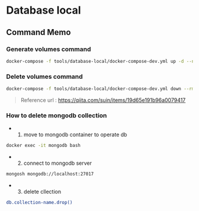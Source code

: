 # Database local

## Command Memo

### Generate volumes command

```sh
docker-compose -f tools/database-local/docker-compose-dev.yml up -d --no-recreate --remove-orphans
```

### Delete volumes command

```sh
docker-compose -f tools/database-local/docker-compose-dev.yml down --rmi all --volumes --remove-orphans
```

> Reference url : <https://qiita.com/suin/items/19d65e191b96a0079417>

### How to delete mongodb collection

- 1. move to mongodb container to operate db  

```sh
docker exec -it mongodb bash
```

- 2. connect to mongodb server

```sh
mongosh mongodb://localhost:27017
```

- 3. delete cllection

```sh
db.collection-name.drop()
```
